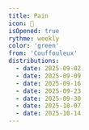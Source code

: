 ```yaml
---
title: Pain
icon: 🥖
isOpened: true
rythme: weekly
color: 'green'
from: 'Couffouleux'
distributions:
  - date: 2025-09-02
  - date: 2025-09-09
  - date: 2025-09-16
  - date: 2025-09-23
  - date: 2025-09-30
  - date: 2025-10-07
  - date: 2025-10-14
---
```

